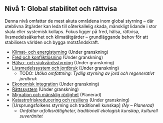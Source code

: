 ## Nivå 1: Global stabilitet och rättvisa

Denna nivå omfattar de mest akuta områdena inom global styrning – där uteblivna åtgärder kan leda till oåterkallelig skada, mänskligt lidande i stor skala eller systemisk kollaps. Fokus ligger på fred, hälsa, rättvisa, livsmedelssäkerhet och klimatåtgärder – grundläggande behov för att stabilisera världen och bygga motståndskraft.

* [Klimat- och energistyrning](/framework/docs/implementation/energy) (Under granskning)
* [Fred och konfliktlösning](/framework/docs/implementation/peace) (Under granskning)
* [Hälso- och sjukvårdsstyrning](/framework/docs/implementation/healthcare) (Under granskning)
* [Livsmedelssystem och jordbruk](/framework/docs/implementation/food) (Under granskning)
  * TODO: *Utöka omfattning: Tydlig styrning av jord och regenerativt jordbruk*
* [Ekonomisk integration](/framework/docs/implementation/economic) (Under granskning)
* [Rättssystem](/framework/docs/implementation/justice) (Under granskning)
* [Migration och mänsklig rörlighet](/framework/docs/implementation/migration) (Planerad)
* [Katastrofriskreducering och resiliens](/framework/docs/implementation/disaster) (Under granskning)
* \[Ursprungsfolkens styrning och traditionell kunskap] *(Ny – Planerad)*
  * *Omfattar urfolksrättigheter, traditionell ekologisk kunskap, kulturell suveränitet*
